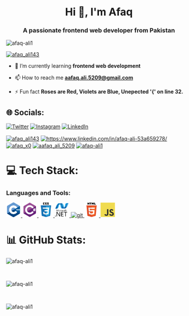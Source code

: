 <h1 align="center">Hi 👋, I'm Afaq</h1>
<h3 align="center">A passionate frontend web developer from Pakistan</h3>

<p align="left"> <img src="https://komarev.com/ghpvc/?username=afaq-ali1&label=Profile%20views&color=210eb4&style=flat" alt="afaq-ali1" /> </p>

<p align="left"> <a href="https://twitter.com/afaq_ali143" target="blank"><img src="https://img.shields.io/twitter/follow/afaq_ali143?logo=twitter&style=for-the-badge" alt="afaq_ali143" /></a> </p>

- 🌱 I’m currently learning **frontend web development**

- 📫 How to reach me **aafaq.ali.5209@gmail.com**

- ⚡ Fun fact **Roses are Red, Violets are Blue, Unepected '{' on line 32.**

## 🌐 Socials:
[![Twitter](https://img.shields.io/badge/Twitter-%231DA1F2.svg?logo=Twitter&logoColor=white)](afaqalyy) [![Instagram](https://img.shields.io/badge/Instagram-%23E4405F.svg?logo=Instagram&logoColor=white)](https://instagram.com/afaq_x0) [![LinkedIn](https://img.shields.io/badge/LinkedIn-%230077B5.svg?logo=linkedin&logoColor=white)]([https://www.linkedin.com/in/afaq-ali-53a659278/)  

<p align="left">
<a href="https://twitter.com/afaq_ali143" target="blank"><img align="center" src="https://raw.githubusercontent.com/rahuldkjain/github-profile-readme-generator/master/src/images/icons/Social/twitter.svg" alt="afaq_ali143" height="30" width="40" /></a>
<a href="https://linkedin.com/in/https://www.linkedin.com/in/afaq-ali-53a659278/" target="blank"><img align="center" src="https://raw.githubusercontent.com/rahuldkjain/github-profile-readme-generator/master/src/images/icons/Social/linked-in-alt.svg" alt="https://www.linkedin.com/in/afaq-ali-53a659278/" height="30" width="40" /></a>
<a href="https://instagram.com/afaq_x0" target="blank"><img align="center" src="https://raw.githubusercontent.com/rahuldkjain/github-profile-readme-generator/master/src/images/icons/Social/instagram.svg" alt="afaq_x0" height="30" width="40" /></a>
<a href="https://www.hackerrank.com/aafaq_ali_5209" target="blank"><img align="center" src="https://raw.githubusercontent.com/rahuldkjain/github-profile-readme-generator/master/src/images/icons/Social/hackerrank.svg" alt="aafaq_ali_5209" height="30" width="40" /></a>
<a href="https://www.leetcode.com/afaq-ali1" target="blank"><img align="center" src="https://raw.githubusercontent.com/rahuldkjain/github-profile-readme-generator/master/src/images/icons/Social/leet-code.svg" alt="afaq-ali1" height="30" width="40" /></a>
</p>

# 💻 Tech Stack:
<h3 align="left">Languages and Tools:</h3>
<p align="left"> <a href="https://www.w3schools.com/cpp/" target="_blank" rel="noreferrer"> <img src="https://raw.githubusercontent.com/devicons/devicon/master/icons/cplusplus/cplusplus-original.svg" alt="cplusplus" width="40" height="40"/> </a> <a href="https://www.w3schools.com/cs/" target="_blank" rel="noreferrer"> <img src="https://raw.githubusercontent.com/devicons/devicon/master/icons/csharp/csharp-original.svg" alt="csharp" width="40" height="40"/> </a> <a href="https://www.w3schools.com/css/" target="_blank" rel="noreferrer"> <img src="https://raw.githubusercontent.com/devicons/devicon/master/icons/css3/css3-original-wordmark.svg" alt="css3" width="40" height="40"/> </a> <a href="https://dotnet.microsoft.com/" target="_blank" rel="noreferrer"> <img src="https://raw.githubusercontent.com/devicons/devicon/master/icons/dot-net/dot-net-original-wordmark.svg" alt="dotnet" width="40" height="40"/> </a> <a href="https://git-scm.com/" target="_blank" rel="noreferrer"> <img src="https://www.vectorlogo.zone/logos/git-scm/git-scm-icon.svg" alt="git" width="40" height="40"/> </a> <a href="https://www.w3.org/html/" target="_blank" rel="noreferrer"> <img src="https://raw.githubusercontent.com/devicons/devicon/master/icons/html5/html5-original-wordmark.svg" alt="html5" width="40" height="40"/> </a> <a href="https://developer.mozilla.org/en-US/docs/Web/JavaScript" target="_blank" rel="noreferrer"> <img src="https://raw.githubusercontent.com/devicons/devicon/master/icons/javascript/javascript-original.svg" alt="javascript" width="40" height="40"/> </a> </p>

# 📊 GitHub Stats:
<p><img align="center" src="https://github-readme-streak-stats.herokuapp.com/?user=afaq-ali1&theme=dark" alt="afaq-ali1" /></p>
<br/>

<p>&nbsp;<img align="left" src="https://github-readme-stats.vercel.app/api?username=afaq-ali1&show_icons=true&theme=dark&locale=en" alt="afaq-ali1" /></p>
<br/>

<p><img align="left" src="https://github-readme-stats.vercel.app/api/top-langs?username=afaq-ali1&show_icons=true&theme=dark&locale=en&layout=compact" alt="afaq-ali1" /></p>
<br/>
